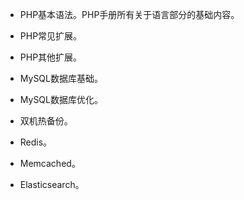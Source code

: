 - PHP基本语法。PHP手册所有关于语言部分的基础内容。

- PHP常见扩展。

- PHP其他扩展。

- MySQL数据库基础。

- MySQL数据库优化。

- 双机热备份。

- Redis。

- Memcached。

- Elasticsearch。